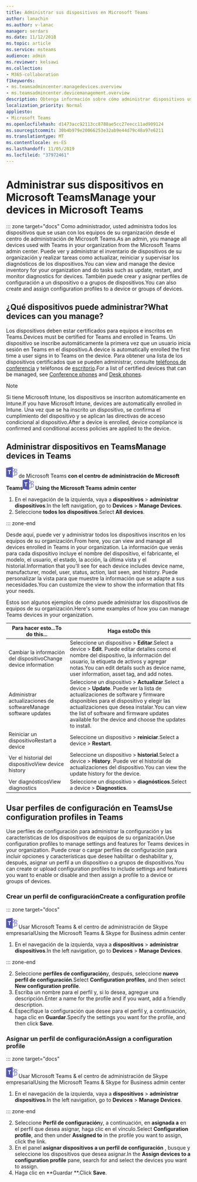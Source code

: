 ```yaml
---
title: Administrar sus dispositivos en Microsoft Teams
author: lanachin
ms.author: v-lanac
manager: serdars
ms.date: 11/12/2018
ms.topic: article
ms.service: msteams
audience: admin
ms.reviewer: kelsawi
ms.collection:
- M365-collaboration
f1keywords:
- ms.teamsadmincenter.managedevices.overview
- ms.teamsadmincenter.devicemanagement.overview
description: Obtenga información sobre cómo administrar dispositivos usados con equipos de su organización.
localization_priority: Normal
appliesto:
- Microsoft Teams
ms.openlocfilehash: d1473acc92113cc8788ae5cc27eecc11ad909124
ms.sourcegitcommit: 30b4b979e20066253e32ab9e44d79c48a97e6211
ms.translationtype: MT
ms.contentlocale: es-ES
ms.lasthandoff: 11/05/2019
ms.locfileid: "37972461"
---
```

# <a name="manage-your-devices-in-microsoft-teams"></a><span data-ttu-id="c8ee6-103">Administrar sus dispositivos en Microsoft Teams</span><span class="sxs-lookup"><span data-stu-id="c8ee6-103">Manage your devices in Microsoft Teams</span></span>

::: zone target="docs"
<span data-ttu-id="c8ee6-104">Como administrador, usted administra todos los dispositivos que se usan con los equipos de su organización desde el centro de administración de Microsoft Teams.</span><span class="sxs-lookup"><span data-stu-id="c8ee6-104">As an admin, you manage all devices used with Teams in your organization from the Microsoft Teams admin center.</span></span> <span data-ttu-id="c8ee6-105">Puede ver y administrar el inventario de dispositivos de su organización y realizar tareas como actualizar, reiniciar y supervisar los diagnósticos de los dispositivos.</span><span class="sxs-lookup"><span data-stu-id="c8ee6-105">You can view and manage the device inventory for your organization and do tasks such as update, restart, and monitor diagnostics for devices.</span></span> <span data-ttu-id="c8ee6-106">También puede crear y asignar perfiles de configuración a un dispositivo o a grupos de dispositivos.</span><span class="sxs-lookup"><span data-stu-id="c8ee6-106">You can also create and assign configuration profiles to a device or groups of devices.</span></span> 

## <a name="what-devices-can-you-manage"></a><span data-ttu-id="c8ee6-107">¿Qué dispositivos puede administrar?</span><span class="sxs-lookup"><span data-stu-id="c8ee6-107">What devices can you manage?</span></span>
<span data-ttu-id="c8ee6-108">Los dispositivos deben estar certificados para equipos e inscritos en Teams.</span><span class="sxs-lookup"><span data-stu-id="c8ee6-108">Devices must be certified for Teams and enrolled in Teams.</span></span> <span data-ttu-id="c8ee6-109">Un dispositivo se inscribe automáticamente la primera vez que un usuario inicia sesión en Teams en el dispositivo.</span><span class="sxs-lookup"><span data-stu-id="c8ee6-109">A device is automatically enrolled the first time a user signs in to Teams on the device.</span></span> <span data-ttu-id="c8ee6-110">Para obtener una lista de los dispositivos certificados que se pueden administrar, consulte [teléfonos de conferencia](https://products.office.com/en-us/microsoft-teams/across-devices/devices/category?devicetype=16) y teléfonos de [escritorio](https://products.office.com/en-us/microsoft-teams/across-devices/devices/category?devicetype=34).</span><span class="sxs-lookup"><span data-stu-id="c8ee6-110">For a list of certified devices that can be managed, see [Conference phones](https://products.office.com/en-us/microsoft-teams/across-devices/devices/category?devicetype=16) and [Desk phones](https://products.office.com/en-us/microsoft-teams/across-devices/devices/category?devicetype=34).</span></span>

> [!NOTE]
> <span data-ttu-id="c8ee6-111">Si tiene Microsoft Intune, los dispositivos se inscriton automáticamente en Intune.</span><span class="sxs-lookup"><span data-stu-id="c8ee6-111">If you have Microsoft Intune, devices are automatically enrolled in Intune.</span></span> <span data-ttu-id="c8ee6-112">Una vez que se ha inscrito un dispositivo, se confirma el cumplimiento del dispositivo y se aplican las directivas de acceso condicional al dispositivo.</span><span class="sxs-lookup"><span data-stu-id="c8ee6-112">After a device is enrolled, device compliance is confirmed and conditional access policies are applied to the device.</span></span> 

## <a name="manage-devices-in-teams"></a><span data-ttu-id="c8ee6-113">Administrar dispositivos en Teams</span><span class="sxs-lookup"><span data-stu-id="c8ee6-113">Manage devices in Teams</span></span>

<span data-ttu-id="c8ee6-114">![Un icono que muestra el logotipo](media/teams-logo-30x30.png) de Microsoft Teams **con el centro de administración de Microsoft Teams**</span><span class="sxs-lookup"><span data-stu-id="c8ee6-114">![An icon showing the Microsoft Teams logo](media/teams-logo-30x30.png) **Using the Microsoft Teams admin center**</span></span>

1. <span data-ttu-id="c8ee6-115">En el navegación de la izquierda, vaya a **dispositivos** > **administrar dispositivos**.</span><span class="sxs-lookup"><span data-stu-id="c8ee6-115">In the left navigation, go to **Devices** > **Manage Devices**.</span></span>
2. <span data-ttu-id="c8ee6-116">Seleccione **todos los dispositivos**.</span><span class="sxs-lookup"><span data-stu-id="c8ee6-116">Select **All devices**.</span></span>  

::: zone-end

 <span data-ttu-id="c8ee6-117">Desde aquí, puede ver y administrar todos los dispositivos inscritos en los equipos de su organización.</span><span class="sxs-lookup"><span data-stu-id="c8ee6-117">From here, you can view and manage all devices enrolled in Teams in your organization.</span></span> <span data-ttu-id="c8ee6-118">La información que verás para cada dispositivo incluye el nombre del dispositivo, el fabricante, el modelo, el usuario, el estado, la acción, la última vista y el historial.</span><span class="sxs-lookup"><span data-stu-id="c8ee6-118">Information that you'll see for each device includes device name, manufacturer, model, user, status, action, last seen, and history.</span></span> <span data-ttu-id="c8ee6-119">Puede personalizar la vista para que muestre la información que se adapte a sus necesidades.</span><span class="sxs-lookup"><span data-stu-id="c8ee6-119">You can customize the view to show the information that fits your needs.</span></span>

 <span data-ttu-id="c8ee6-120">Estos son algunos ejemplos de cómo puede administrar los dispositivos de equipos de su organización.</span><span class="sxs-lookup"><span data-stu-id="c8ee6-120">Here's some examples of how you can manage Teams devices in your organization.</span></span>  
    
|<span data-ttu-id="c8ee6-121">Para hacer esto...</span><span class="sxs-lookup"><span data-stu-id="c8ee6-121">To do this...</span></span>  |<span data-ttu-id="c8ee6-122">Haga esto</span><span class="sxs-lookup"><span data-stu-id="c8ee6-122">Do this</span></span> |
|---------|---------|
|<span data-ttu-id="c8ee6-123">Cambiar la información del dispositivo</span><span class="sxs-lookup"><span data-stu-id="c8ee6-123">Change device information</span></span>   | <span data-ttu-id="c8ee6-124">Seleccione un dispositivo > **Editar**.</span><span class="sxs-lookup"><span data-stu-id="c8ee6-124">Select a device > **Edit**.</span></span> <span data-ttu-id="c8ee6-125">Puede editar detalles como el nombre del dispositivo, la información del usuario, la etiqueta de activos y agregar notas.</span><span class="sxs-lookup"><span data-stu-id="c8ee6-125">You can edit details such as device name, user information, asset tag, and add notes.</span></span>     |
|<span data-ttu-id="c8ee6-126">Administrar actualizaciones de software</span><span class="sxs-lookup"><span data-stu-id="c8ee6-126">Manage software updates</span></span>   |<span data-ttu-id="c8ee6-127">Seleccione un dispositivo > **Actualizar**.</span><span class="sxs-lookup"><span data-stu-id="c8ee6-127">Select a device > **Update**.</span></span> <span data-ttu-id="c8ee6-128">Puede ver la lista de actualizaciones de software y firmware disponibles para el dispositivo y elegir las actualizaciones que desea instalar.</span><span class="sxs-lookup"><span data-stu-id="c8ee6-128">You can view the list of software and firmware updates available for the device and choose the updates to install.</span></span>    |
|<span data-ttu-id="c8ee6-129">Reiniciar un dispositivo</span><span class="sxs-lookup"><span data-stu-id="c8ee6-129">Restart a device</span></span>   |<span data-ttu-id="c8ee6-130">Seleccione un dispositivo > **reiniciar**.</span><span class="sxs-lookup"><span data-stu-id="c8ee6-130">Select a device > **Restart**.</span></span>          |
|<span data-ttu-id="c8ee6-131">Ver el historial del dispositivo</span><span class="sxs-lookup"><span data-stu-id="c8ee6-131">View device history</span></span>  | <span data-ttu-id="c8ee6-132">Seleccione un dispositivo > **historial**.</span><span class="sxs-lookup"><span data-stu-id="c8ee6-132">Select a device > **History**.</span></span> <span data-ttu-id="c8ee6-133">Puede ver el historial de actualizaciones del dispositivo.</span><span class="sxs-lookup"><span data-stu-id="c8ee6-133">You can view the update history for the device.</span></span>     |
|<span data-ttu-id="c8ee6-134">Ver diagnósticos</span><span class="sxs-lookup"><span data-stu-id="c8ee6-134">View diagnostics</span></span>  | <span data-ttu-id="c8ee6-135">Seleccione un dispositivo > **diagnósticos**.</span><span class="sxs-lookup"><span data-stu-id="c8ee6-135">Select a device > **Diagnostics**.</span></span>        |

## <a name="use-configuration-profiles-in-teams"></a><span data-ttu-id="c8ee6-136">Usar perfiles de configuración en Teams</span><span class="sxs-lookup"><span data-stu-id="c8ee6-136">Use configuration profiles in Teams</span></span>

<span data-ttu-id="c8ee6-137">Use perfiles de configuración para administrar la configuración y las características de los dispositivos de equipos de su organización.</span><span class="sxs-lookup"><span data-stu-id="c8ee6-137">Use configuration profiles to manage settings and features for Teams devices in your organization.</span></span> <span data-ttu-id="c8ee6-138">Puede crear o cargar perfiles de configuración para incluir opciones y características que desee habilitar o deshabilitar y, después, asignar un perfil a un dispositivo o a grupos de dispositivos.</span><span class="sxs-lookup"><span data-stu-id="c8ee6-138">You can create or upload configuration profiles to include settings and features you want to enable or disable and then assign a profile to a device or groups of devices.</span></span> 

### <a name="create-a-configuration-profile"></a><span data-ttu-id="c8ee6-139">Crear un perfil de configuración</span><span class="sxs-lookup"><span data-stu-id="c8ee6-139">Create a configuration profile</span></span>

::: zone target="docs"

![Un icono que muestra el logotipo de Microsoft Teams](media/teams-logo-30x30.png) <span data-ttu-id="c8ee6-141">Usar Microsoft Teams & el centro de administración de Skype empresarial</span><span class="sxs-lookup"><span data-stu-id="c8ee6-141">Using the Microsoft Teams & Skype for Business admin center</span></span>

1. <span data-ttu-id="c8ee6-142">En el navegación de la izquierda, vaya a **dispositivos** > **administrar dispositivos**.</span><span class="sxs-lookup"><span data-stu-id="c8ee6-142">In the left navigation, go to **Devices** > **Manage Devices**.</span></span>

::: zone-end

2. <span data-ttu-id="c8ee6-143">Seleccione **perfiles de configuración**y, después, seleccione **nuevo perfil de configuración**.</span><span class="sxs-lookup"><span data-stu-id="c8ee6-143">Select **Configuration profiles**, and then select **New configuration profile**.</span></span>
3. <span data-ttu-id="c8ee6-144">Escriba un nombre para el perfil y, si lo desea, agregue una descripción.</span><span class="sxs-lookup"><span data-stu-id="c8ee6-144">Enter a name for the profile and if you want, add a friendly description.</span></span>
4. <span data-ttu-id="c8ee6-145">Especifique la configuración que desee para el perfil y, a continuación, haga clic en **Guardar**.</span><span class="sxs-lookup"><span data-stu-id="c8ee6-145">Specify the settings you want for the profile, and then click **Save**.</span></span>

### <a name="assign-a-configuration-profile"></a><span data-ttu-id="c8ee6-146">Asignar un perfil de configuración</span><span class="sxs-lookup"><span data-stu-id="c8ee6-146">Assign a configuration profile</span></span>

::: zone target="docs"

![Un icono que muestra el logotipo de Microsoft Teams](media/teams-logo-30x30.png) <span data-ttu-id="c8ee6-148">Usar Microsoft Teams & el centro de administración de Skype empresarial</span><span class="sxs-lookup"><span data-stu-id="c8ee6-148">Using the Microsoft Teams & Skype for Business admin center</span></span>

1. <span data-ttu-id="c8ee6-149">En el navegación de la izquierda, vaya a **dispositivos** > **administrar dispositivos**.</span><span class="sxs-lookup"><span data-stu-id="c8ee6-149">In the left navigation, go to **Devices** > **Manage Devices**.</span></span>

::: zone-end

2. <span data-ttu-id="c8ee6-150">Seleccione **Perfil de configuración**y, a continuación, en **asignada a** en el perfil que desea asignar, haga clic en el vínculo.</span><span class="sxs-lookup"><span data-stu-id="c8ee6-150">Select **Configuration profile**, and then under **Assigned to** in the profile you want to assign, click the link.</span></span>  
3. <span data-ttu-id="c8ee6-151">En el panel **asignar dispositivos a un perfil de configuración** , busque y seleccione los dispositivos que desea asignar.</span><span class="sxs-lookup"><span data-stu-id="c8ee6-151">In the **Assign devices to a configuration profile** pane, search for and select the devices you want to assign.</span></span>
4. <span data-ttu-id="c8ee6-152">Haga clic en \*\*Guardar \*\*.</span><span class="sxs-lookup"><span data-stu-id="c8ee6-152">Click **Save**.</span></span>
